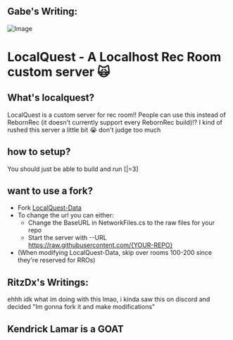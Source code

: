 ## Gabe's Writing:
![Image](https://raw.githubusercontent.com/Epic-Quest/LocalQuest-Data/refs/heads/main/Images/BannerImg.png)
# LocalQuest - A Localhost Rec Room custom server 🙀
## What's localquest?
LocalQuest is a custom server for rec room!! People can use this instead of RebornRec (it doesn't currently support every RebornRec build)!?
I kind of rushed this server a little bit 😭 don't judge too much

## how to setup?
You should just be able to build and run [|=3]

## want to use a fork?

- Fork [LocalQuest-Data](https://github.com/Epic-Quest/LocalQuest-Data)
- To change the url you can either:
  - Change the BaseURL in NetworkFiles.cs to the raw files for your repo
  - Start the server with --URL https://raw.githubusercontent.com/{YOUR-REPO}
- (When modifying LocalQuest-Data, skip over rooms 100-200 since they're reserved for RROs)
## RitzDx's Writings:
ehhh idk what im doing with this lmao, i kinda saw this on discord
and decided "Im gonna fork it and make modifications"

## Kendrick Lamar is a GOAT 
